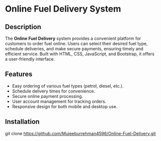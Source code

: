 # Online Fuel Delivery System

## Description
The **Online Fuel Delivery** system provides a convenient platform for customers to order fuel online. Users can select their desired fuel type, schedule deliveries, and make secure payments, ensuring timely and efficient service. Built with HTML, CSS, JavaScript, and Bootstrap, it offers a user-friendly interface.

## Features
- Easy ordering of various fuel types (petrol, diesel, etc.).
- Schedule delivery times for convenience.
- Secure online payment processing.
- User account management for tracking orders.
- Responsive design for both mobile and desktop use.

## Installation

   git clone https://github.com/Mujeeburrehman4596/Online-Fuel-Delivery.git
